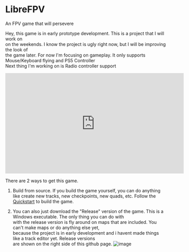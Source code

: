 # LibreFPV
An FPV game that will persevere  
 
Hey, this game is in early prototype development. This is a project that I will work on  
on the weekends. I know the project is ugly right now, but I will be improving the look of  
the game later. For now I'm focusing on gameplay. It only supports Mouse/Keyboard flying and PS5 Controller  
Next thing I'm working on is Radio controller support  

<iframe width="560" height="315" src="https://www.youtube.com/embed/_PPxTKJIfXw?si=5nG30gtIIzhpvzdH&amp;start=21" title="YouTube video player" frameborder="0" allow="accelerometer; autoplay; clipboard-write; encrypted-media; gyroscope; picture-in-picture; web-share" referrerpolicy="strict-origin-when-cross-origin" allowfullscreen></iframe>

There are 2 ways to get this game.  
1. Build from source. If you build the game yourself, you can do anything  
   like create new tracks, new checkpoints, new quads, etc. Follow the [Quickstart](https://github.com/uhdcc/LibreFPV/blob/main/QuickstartGuide.md) to build the game.  
   
2. You can also just download the "Release" version of the game. This is a Windows executable. The only thing you can do with  
   with the release version is fly around on maps that are included. You can't make maps or do anything else yet,  
   because the project is in early development and i havent made things like a track editor yet. Release versions  
   are shown on the right side of this github page. 
![image](https://github.com/user-attachments/assets/a093cbfe-c29c-469e-a774-284367c0e54c)
